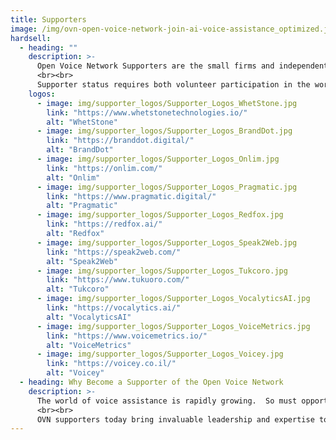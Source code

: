 ```yaml
---
title: Supporters
image: /img/ovn-open-voice-network-join-ai-voice-assistance_optimized.jpg
hardsell:
  - heading: ""
    description: >-
      Open Voice Network Supporters are the small firms and independent practitioners engaged in voice development, design, strategy, or testing who endorse the objectives and work of the Open Voice Network.
      <br><br>
      Supporter status requires both volunteer participation in the work of the Open Voice Network and the signing of a no-fee Open Voice Network Supporter Charter.  You’ll find their logos here on this page.
    logos:
      - image: img/supporter_logos/Supporter_Logos_WhetStone.jpg
        link: "https://www.whetstonetechnologies.io/"
        alt: "WhetStone"
      - image: img/supporter_logos/Supporter_Logos_BrandDot.jpg
        link: "https://branddot.digital/"
        alt: "BrandDot"
      - image: img/supporter_logos/Supporter_Logos_Onlim.jpg
        link: "https://onlim.com/"
        alt: "Onlim"
      - image: img/supporter_logos/Supporter_Logos_Pragmatic.jpg
        link: "https://www.pragmatic.digital/"
        alt: "Pragmatic"
      - image: img/supporter_logos/Supporter_Logos_Redfox.jpg
        link: "https://redfox.ai/"
        alt: "Redfox"
      - image: img/supporter_logos/Supporter_Logos_Speak2Web.jpg
        link: "https://speak2web.com/"
        alt: "Speak2Web"
      - image: img/supporter_logos/Supporter_Logos_Tukcoro.jpg
        link: "https://www.tukuoro.com/"
        alt: "Tukcoro"
      - image: img/supporter_logos/Supporter_Logos_VocalyticsAI.jpg
        link: "https://vocalytics.ai/"
        alt: "VocalyticsAI"
      - image: img/supporter_logos/Supporter_Logos_VoiceMetrics.jpg
        link: "https://www.voicemetrics.io/"
        alt: "VoiceMetrics"
      - image: img/supporter_logos/Supporter_Logos_Voicey.jpg
        link: "https://voicey.co.il/"
        alt: "Voicey"
  - heading: Why Become a Supporter of the Open Voice Network
    description: >-
      The world of voice assistance is rapidly growing.  So must opportunities for voice entrepreneurs and innovations.   Bringing choice, openness, and inclusivity to voice through the development and adoption of standards will dramatically expand opportunities for the voice ecosystem.  And those who help create standards and bring them to market be taking a step ahead in a highly competitive environment.
      <br><br>
      OVN supporters today bring invaluable leadership and expertise to our Work Groups and Communities.  We welcome your participation, and this public demonstration of support.
---
```


